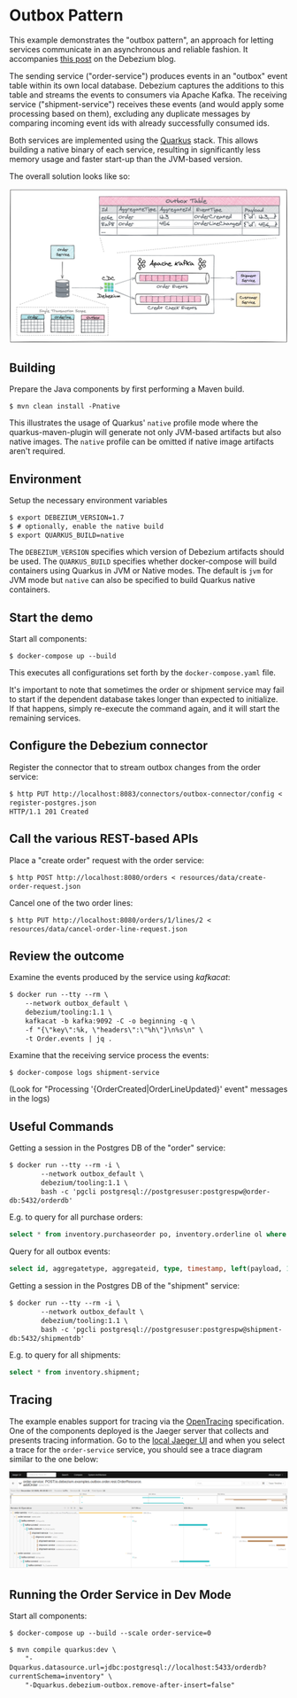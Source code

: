 # Outbox Pattern

This example demonstrates the "outbox pattern", an approach for letting services communicate in an asynchronous and reliable fashion.
It accompanies [this post](https://debezium.io/blog/2019/02/19/reliable-microservices-data-exchange-with-the-outbox-pattern) on the Debezium blog.

The sending service ("order-service") produces events in an "outbox" event table within its own local database.
Debezium captures the additions to this table and streams the events to consumers via Apache Kafka.
The receiving service ("shipment-service") receives these events (and would apply some processing based on them),
excluding any duplicate messages by comparing incoming event ids with already successfully consumed ids.

Both services are implemented using the [Quarkus](https://quarkus.io) stack.
This allows building a native binary of each service, resulting in significantly less memory usage and faster start-up than the JVM-based version.

The overall solution looks like so:

![Service Overview](outbox-overview.png)

## Building

Prepare the Java components by first performing a Maven build.

```console
$ mvn clean install -Pnative
```

This illustrates the usage of Quarkus' `native` profile mode where the quarkus-maven-plugin will generate not only JVM-based artifacts but also native images.
The `native` profile can be omitted if native image artifacts aren't required.

## Environment

Setup the necessary environment variables

```console
$ export DEBEZIUM_VERSION=1.7
$ # optionally, enable the native build
$ export QUARKUS_BUILD=native
```

The `DEBEZIUM_VERSION` specifies which version of Debezium artifacts should be used.
The `QUARKUS_BUILD` specifies whether docker-compose will build containers using Quarkus in JVM or Native modes.
The default is `jvm` for JVM mode but `native` can also be specified to build Quarkus native containers.
  
## Start the demo  

Start all components:

```console
$ docker-compose up --build
```

This executes all configurations set forth by the `docker-compose.yaml` file.

It's important to note that sometimes the order or shipment service may fail to start if the dependent database takes longer than expected to initialize.  
If that happens, simply re-execute the command again, and it will start the remaining services. 

## Configure the Debezium connector

Register the connector that to stream outbox changes from the order service: 

```console
$ http PUT http://localhost:8083/connectors/outbox-connector/config < register-postgres.json
HTTP/1.1 201 Created
```

## Call the various REST-based APIs

Place a "create order" request with the order service:

```console
$ http POST http://localhost:8080/orders < resources/data/create-order-request.json
```

Cancel one of the two order lines:

```console
$ http PUT http://localhost:8080/orders/1/lines/2 < resources/data/cancel-order-line-request.json
```

## Review the outcome

Examine the events produced by the service using _kafkacat_:

```console
$ docker run --tty --rm \
    --network outbox_default \
    debezium/tooling:1.1 \
    kafkacat -b kafka:9092 -C -o beginning -q \
    -f "{\"key\":%k, \"headers\":\"%h\"}\n%s\n" \
    -t Order.events | jq .
```

Examine that the receiving service process the events:

```console
$ docker-compose logs shipment-service
```

(Look for "Processing '{OrderCreated|OrderLineUpdated}' event" messages in the logs)

## Useful Commands

Getting a session in the Postgres DB of the "order" service:

```console
$ docker run --tty --rm -i \
        --network outbox_default \
        debezium/tooling:1.1 \
        bash -c 'pgcli postgresql://postgresuser:postgrespw@order-db:5432/orderdb'
```

E.g. to query for all purchase orders:

```sql
select * from inventory.purchaseorder po, inventory.orderline ol where ol.order_id = po.id;
```

Query for all outbox events:

```sql
select id, aggregatetype, aggregateid, type, timestamp, left(payload, 100) from inventory.outboxevent;
 ```

Getting a session in the Postgres DB of the "shipment" service:

```console
$ docker run --tty --rm -i \
        --network outbox_default \
        debezium/tooling:1.1 \
        bash -c 'pgcli postgresql://postgresuser:postgrespw@shipment-db:5432/shipmentdb'
```

E.g. to query for all shipments:

```sql
select * from inventory.shipment;
```

## Tracing

The example enables support for tracing via the [OpenTracing](https://opentracing.io/) specification.
One of the components deployed is the Jaeger server that collects and presents tracing information.
Go to the [local Jaeger UI](http://localhost:16686/) and when you select a trace for the `order-service` service, you should see a trace diagram similar to the one below:

![Example of the application trace](jaeger.png)

## Running the Order Service in Dev Mode

Start all components:

```console
$ docker-compose up --build --scale order-service=0
```

```console
$ mvn compile quarkus:dev \
    "-Dquarkus.datasource.url=jdbc:postgresql://localhost:5433/orderdb?currentSchema=inventory" \
    "-Dquarkus.debezium-outbox.remove-after-insert=false"
```

